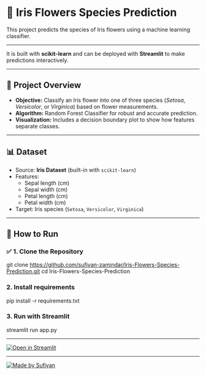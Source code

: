 # 🌸 Iris Flowers Species Prediction

This project predicts the species of Iris flowers using a machine learning classifier.

---

It is built with **scikit-learn** and can be deployed with **Streamlit** to make predictions interactively.

---

## 📌 **Project Overview**

- **Objective:** Classify an Iris flower into one of three species (*Setosa*, *Versicolor*, or *Virginica*) based on flower measurements.
- **Algorithm:** Random Forest Classifier for robust and accurate prediction.
- **Visualization:** Includes a decision boundary plot to show how features separate classes.

---

## 📊 **Dataset**

- Source: **Iris Dataset** (built-in with `scikit-learn`)
- Features:
  - Sepal length (cm)
  - Sepal width (cm)
  - Petal length (cm)
  - Petal width (cm)
- Target: Iris species (`Setosa`, `Versicolor`, `Virginica`)

---

## 🚀 **How to Run**

### ✅ 1. Clone the Repository

git clone https://github.com/sufiyan-zamindar/Iris-Flowers-Species-Prediction.git
cd Iris-Flowers-Species-Prediction

### 2. Install requirements

pip install -r requirements.txt

### 3. Run with Streamlit

streamlit run app.py

---

[![Open in Streamlit](https://static.streamlit.io/badges/streamlit_badge_black_white.svg)](https://iris-flowers-species-prediction.streamlit.app/)

---

[![Made by Sufiyan](https://img.shields.io/badge/Made%20with-%E2%9D%A4%EF%B8%8F%20by%20Sufiyan-blueviolet?style=for-the-badge)](https://github.com/sufiyan-zamindar)

